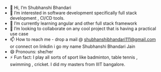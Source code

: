 - 👋 Hi, I’m Shubhanshi Bhandari
- 👀 I’m interested in software development specifically full stack development , CI/CD tools.
- 🌱 I’m currently learning angular and other full stack framework
- 💞️ I’m looking to collaborate on any cool project that is having a practical use case
- 📫 How to reach me - drop a mail @ shubhanshibhandari111@gmail.com or connect on linkdin i go my name Shubhanshi Bhandari Jain
- 😄 Pronouns: she/her
- ⚡ Fun fact: I play all sorts of sport like badminton, table tennis , swimming , cricket. I did my masters from IIIT bangalore.

<!---
shubhanshibhandari-2/shubhanshibhandari-2 is a ✨ special ✨ repository because its `README.md` (this file) appears on your GitHub profile.
You can click the Preview link to take a look at your changes.
--->
